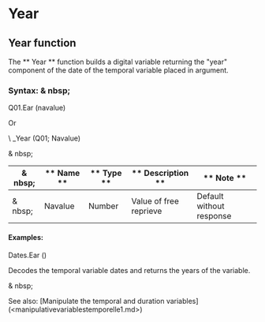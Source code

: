# Year

## Year function

The ** Year ** function builds a digital variable returning the "year" component of the date of the temporal variable placed in argument.

### Syntax: & nbsp;

Q01.Ear (navalue)

Or

\ _Year (Q01; Navalue)

& nbsp;

|& nbsp;|** Name ** |** Type ** |** Description ** |** Note ** |
|--- |--- |--- |--- |--- |
|& nbsp;|Navalue |Number |Value of free reprieve |Default without response |


#### Examples:

Dates.Ear ()

Decodes the temporal variable dates and returns the years of the variable.

& nbsp;

See also: [Manipulate the temporal and duration variables] (<manipulativevariablestemporelle1.md>)